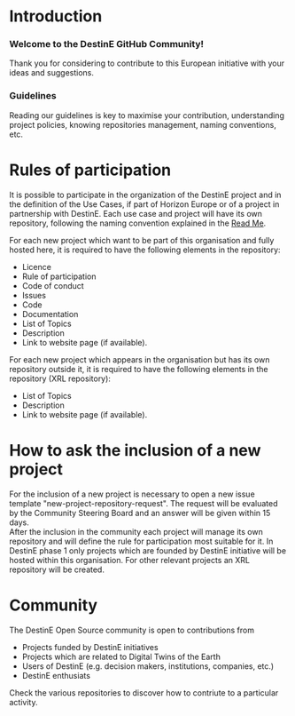 # Introduction

### Welcome to the DestinE GitHub Community!

Thank you for considering to contribute to this European initiative with your ideas and suggestions.


### Guidelines

Reading our guidelines is key to maximise your contribution, understanding project policies, knowing repositories management, naming conventions, etc.

# Rules of participation

It is possible to participate in the organization of the DestinE project and in the definition of the Use Cases, if part of Horizon Europe or of a project in partnership with DestinE. 
Each use case and project will have its own repository, following the naming convention explained in the [Read Me](README.md).


For each new project which want to be part of this organisation and fully hosted here, it is required to have the following elements in the repository: 
* Licence
* Rule of participation
* Code of conduct
* Issues
* Code
* Documentation
* List of Topics
* Description
* Link to website page (if available).

For each new project which appears in the organisation but has its own repository outside it, it is required to have the following elements in the repository (XRL repository):

* List of Topics
* Description
* Link to website page (if available).

# How to ask the inclusion of a new project
For the inclusion of a new project is necessary to open a new issue template "new-project-repository-request".
The request will be evaluated by the Community Steering Board and an answer will be given within 15 days.  
After the inclusion in the community each project will manage its own repository and will define the rule for participation most suitable for it.
In DestinE phase 1 only projects which are founded by DestinE initiative will be hosted within this organisation. For other relevant projects an XRL repository will be created.

# Community
The DestinE Open Source community is open to contributions from 
 * Projects funded by DestinE initiatives 
 * Projects which are related to Digital Twins of the Earth
 * Users of DestinE (e.g. decision makers, institutions, companies, etc.)
 * DestinE enthusiats

Check the various repositories to discover how to contriute to a particular activity.
